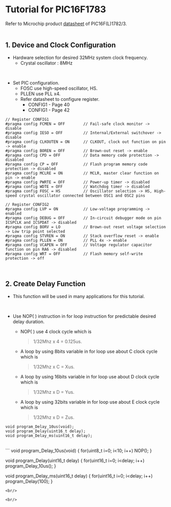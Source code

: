 # Tutorial for PIC16F1783

Refer to Microchip product [datasheet](https://www.microchip.com/en-us/product/pic16f1783) of PIC16F(L)1782/3.<br/>
<br/>

## 1.  Device and Clock Configuration

* Hardware selection for desired 32MHz system clock frequency.
    - Crystal oscillator : 8MHz
<br/>

* Set PIC configuration.
  - FOSC use high-speed oscillator, HS.
  - PLLEN use PLL x4.
  - Refer datasheet to configure register.
    - CONFIG1 - Page 40
    - CONFIG1 - Page 42

```
// Register CONFIG1
#pragma config FCMEN = OFF        // Fail-safe clock monitor -> disable
#pragma config IESO = OFF         // Internal/External switchover -> disable
#pragma config CLKOUTEN = ON      // CLKOUT, clock out function on pin -> enable
#pragma config BOREN = OFF        // Brown-out reset -> enable
#pragma config CPD = OFF          // Data memory code protection -> disabled
#pragma config CP = OFF           // Flash program memory code protection -> disabled
#pragma config MCLRE = ON         // MCLR, master clear function on pin -> enable
#pragma config PWRTE = OFF        // Power-up timer -> disabled
#pragma config WDTE = OFF         // Watchdog timer -> disabled
#pragma config FOSC = HS          // Oscillator selection -> HS, High-speed crystal oscillator connected between OSC1 and OSC2 pins

// Register CONFIG2
#pragma config LVP = ON           // Low-voltage programming -> enabled
#pragma config DEBUG = OFF        // In-circuit debugger mode on pin ICSPCLK and ICSPDAT -> disabled
#pragma config BORV = LO          // Brown-out reset voltage selection -> Low trip point selected
#pragma config STVREN = ON        // Stack overflow reset -> enable
#pragma config PLLEN = ON         // PLL 4x -> enable
#pragma config VCAPEN = OFF       // Voltage regulator capacitor function on pin RA6 -> disabled
#pragma config WRT = OFF          // Flash memory self-write protection -> off
```
<br/>

## 2.  Create Delay Function

* This function will be used in many applications for this tutorial.
<br/>

* Use NOP( ) instruction in for loop instruction for predictable desired delay duration.
    - NOP( ) use 4 clock cycle which is
      >1/32Mhz x 4 = 0.125us.
      
    - A loop by using 8bits variable in for loop use about C clock cycle which is
      >1/32Mhz x C = Xus.
      
    - A loop by using 16bits variable in for loop use about D clock cycle which is
      >1/32Mhz x D = Yus.
      
    - A loop by using 32bits variable in for loop use about E clock cycle which is
      >1/32Mhz x D = Zus.
      
```
void program_Delay_10us(void);
void program_Delay(uint16_t delay);
void program_Delay_ms(uint16_t delay);
```
<br/>
```
void program_Delay_10us(void) {
    for(uint8_t i=0; i<10; i++) NOP();
}

void program_Delay(uint16_t delay) {
    for(uint16_t i=0; i<delay; i++) program_Delay_10us();
}

void program_Delay_ms(uint16_t delay) {
    for(uint16_t i=0; i<delay; i++) program_Delay(100);
}
```
<br/>

<br/>
